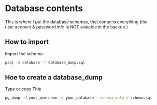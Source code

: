 # Database contents
This is where I put the database schemas, that contains everything (the user account & password info is NOT avaiable in the backup.)

## How to import
Import the schema:
```bash
psql -d database -f database_dump.sql
```

## Hoe to create a database_dump
Type or copy This
```bash
pg_dump -U your_username -d your_database --schema-only > schema.sql

```
